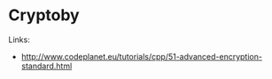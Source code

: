 Cryptoby
========

Links:
* http://www.codeplanet.eu/tutorials/cpp/51-advanced-encryption-standard.html
